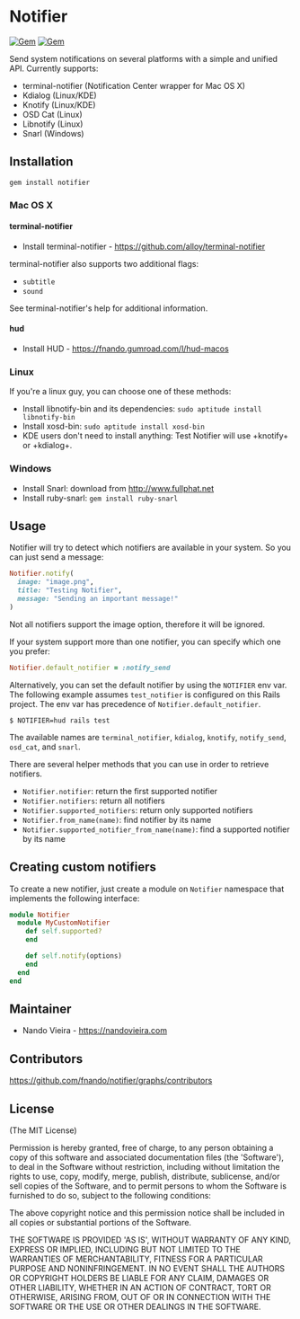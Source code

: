 # Notifier

[![Gem](https://img.shields.io/gem/v/notifier.svg)](https://rubygems.org/gems/notifier)
[![Gem](https://img.shields.io/gem/dt/notifier.svg)](https://rubygems.org/gems/notifier)

Send system notifications on several platforms with a simple and unified API.
Currently supports:

- terminal-notifier (Notification Center wrapper for Mac OS X)
- Kdialog (Linux/KDE)
- Knotify (Linux/KDE)
- OSD Cat (Linux)
- Libnotify (Linux)
- Snarl (Windows)

## Installation

    gem install notifier

### Mac OS X

#### terminal-notifier

- Install terminal-notifier - https://github.com/alloy/terminal-notifier

terminal-notifier also supports two additional flags:

- `subtitle`
- `sound`

See terminal-notifier's help for additional information.

#### hud

- Install HUD - https://fnando.gumroad.com/l/hud-macos

### Linux

If you're a linux guy, you can choose one of these methods:

- Install libnotify-bin and its dependencies:
  `sudo aptitude install libnotify-bin`
- Install xosd-bin: `sudo aptitude install xosd-bin`
- KDE users don't need to install anything: Test Notifier will use +knotify+ or
  +kdialog+.

### Windows

- Install Snarl: download from http://www.fullphat.net
- Install ruby-snarl: `gem install ruby-snarl`

## Usage

Notifier will try to detect which notifiers are available in your system. So you
can just send a message:

```ruby
Notifier.notify(
  image: "image.png",
  title: "Testing Notifier",
  message: "Sending an important message!"
)
```

Not all notifiers support the image option, therefore it will be ignored.

If your system support more than one notifier, you can specify which one you
prefer:

```ruby
Notifier.default_notifier = :notify_send
```

Alternatively, you can set the default notifier by using the `NOTIFIER` env var.
The following example assumes `test_notifier` is configured on this Rails
project. The env var has precedence of `Notifier.default_notifier`.

```console
$ NOTIFIER=hud rails test
```

The available names are `terminal_notifier`, `kdialog`, `knotify`,
`notify_send`, `osd_cat`, and `snarl`.

There are several helper methods that you can use in order to retrieve
notifiers.

- `Notifier.notifier`: return the first supported notifier
- `Notifier.notifiers`: return all notifiers
- `Notifier.supported_notifiers`: return only supported notifiers
- `Notifier.from_name(name)`: find notifier by its name
- `Notifier.supported_notifier_from_name(name)`: find a supported notifier by
  its name

## Creating custom notifiers

To create a new notifier, just create a module on `Notifier` namespace that
implements the following interface:

```ruby
module Notifier
  module MyCustomNotifier
    def self.supported?
    end

    def self.notify(options)
    end
  end
end
```

## Maintainer

- Nando Vieira - https://nandovieira.com

## Contributors

https://github.com/fnando/notifier/graphs/contributors

## License

(The MIT License)

Permission is hereby granted, free of charge, to any person obtaining a copy of
this software and associated documentation files (the 'Software'), to deal in
the Software without restriction, including without limitation the rights to
use, copy, modify, merge, publish, distribute, sublicense, and/or sell copies of
the Software, and to permit persons to whom the Software is furnished to do so,
subject to the following conditions:

The above copyright notice and this permission notice shall be included in all
copies or substantial portions of the Software.

THE SOFTWARE IS PROVIDED 'AS IS', WITHOUT WARRANTY OF ANY KIND, EXPRESS OR
IMPLIED, INCLUDING BUT NOT LIMITED TO THE WARRANTIES OF MERCHANTABILITY, FITNESS
FOR A PARTICULAR PURPOSE AND NONINFRINGEMENT. IN NO EVENT SHALL THE AUTHORS OR
COPYRIGHT HOLDERS BE LIABLE FOR ANY CLAIM, DAMAGES OR OTHER LIABILITY, WHETHER
IN AN ACTION OF CONTRACT, TORT OR OTHERWISE, ARISING FROM, OUT OF OR IN
CONNECTION WITH THE SOFTWARE OR THE USE OR OTHER DEALINGS IN THE SOFTWARE.
